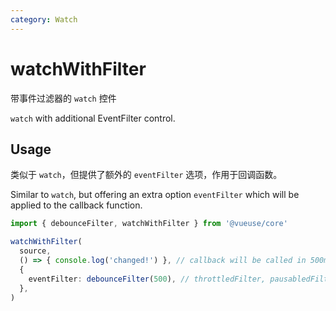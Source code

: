 ```yaml
---
category: Watch
---
```


# watchWithFilter

带事件过滤器的 `watch` 控件

`watch` with additional EventFilter control.

## Usage

类似于 `watch`，但提供了额外的 `eventFilter` 选项，作用于回调函数。

Similar to `watch`, but offering an extra option `eventFilter` which will be applied to the callback function.

```ts
import { debounceFilter, watchWithFilter } from '@vueuse/core'

watchWithFilter(
  source,
  () => { console.log('changed!') }, // callback will be called in 500ms debounced manner
  {
    eventFilter: debounceFilter(500), // throttledFilter, pausabledFilter or custom filters
  },
)
```
